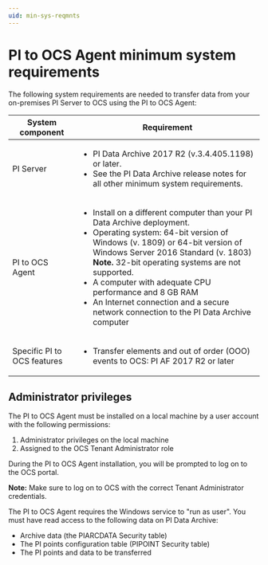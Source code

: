 ```yaml
---
uid: min-sys-reqmnts
---
```


# PI to OCS Agent minimum system requirements

The following system requirements are needed to transfer data from your on-premises PI Server to OCS using the PI to OCS Agent:

| System component | Requirement | 
| ------------- | ----------------- | 
| PI Server | <ul><li>PI Data Archive 2017 R2 (v.3.4.405.1198) or later.</li><li>See the PI Data Archive release notes for all other minimum system requirements.</li></ul> |
| PI to OCS Agent | <ul><li> Install on a different computer than your PI Data Archive deployment.</li><li>Operating system: 64-bit version of Windows (v. 1809) or 64-bit version of Windows Server 2016 Standard (v. 1803)<br>**Note.** 32-bit operating systems are not supported.</li><li>A computer with adequate CPU performance and 8 GB RAM</li><li>An Internet connection and a secure network connection to the PI Data Archive computer</li></ul> |
|Specific PI to OCS features| <ul><li>Transfer elements and out of order (OOO) events to OCS: PI AF 2017 R2 or later

## Administrator privileges

The PI to OCS Agent must be installed on a local machine by a user account with the following permissions: 

1.	Administrator privileges on the local machine
2.	Assigned to the OCS Tenant Administrator role

During the PI to OCS Agent installation, you will be prompted to log on to the OCS portal. 

**Note:** Make sure to log on to OCS with the correct Tenant Administrator credentials. 


The PI to OCS Agent requires the Windows service to "run as user". You must have read access to the following data on PI Data Archive:

* Archive data (the PIARCDATA Security table)
* The PI points configuration table (PIPOINT Security table)
* The PI points and data to be transferred